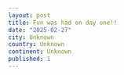 ```yaml
---
layout: post
title: Fun was had on day one!!
date: "2025-02-27"
city: Unknown
country: Unknown
continent: Unknown
published: 1
---
```

